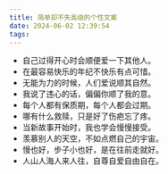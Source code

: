 ```yaml
---
title: 简单却不失高级的个性文案
date: 2024-06-02 12:39:54
tags:
---
```


* 自己过得开心时会顺便爱一下其他人。
* 在最容易快乐的年纪不快乐有点可惜。
* 无能为力的时候，人们爱说顺其自然。
* 我说了违心的话，偏偏你顺了我的意。
* 每个人都有保质期，每个人都会过期。
* 哪有什么救赎，只是好了伤疤忘了疼。
* 当新故事开始时，我也学会慢慢接受。
* 羡慕别人的天空，不如点燃自己的宇宙。
* 慢也好，步子小也好，是在往前走就好。
* 人山人海人来人往，自尊自爱自由自在。
